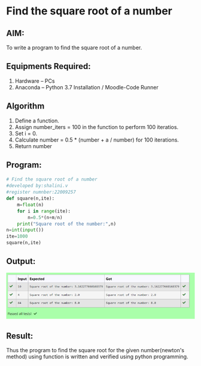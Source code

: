 # Find the square root of a number

## AIM:
To write a program to find the square root of a number.

## Equipments Required:
1. Hardware – PCs
2. Anaconda – Python 3.7 Installation / Moodle-Code Runner

## Algorithm
1. Define a function.
2. Assign number_iters = 100 in the function to perform 100 iteratios.
3. Set i = 0.
4. Calculate  number = 0.5 * (number + a / number) for 100 iterations.
5. Return number

## Program:


```py
# Find the square root of a number
#developed by:shalini.v
#register numnber:22009257
def square(n,ite):
    m=float(n)
    for i in range(ite):
        n=0.5*(n+m/n)
    print("Square root of the number:",n)
n=int(input())
ite=1000
square(n,ite)
```
## Output:
![square of a number ](/square.jpg)


## Result:
Thus the program to find the square root for the given number(newton's method) using function is written and verified using python programming.
